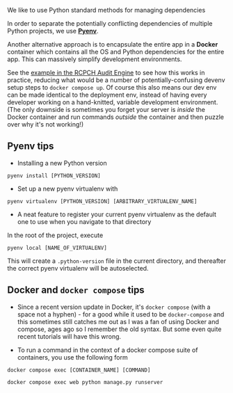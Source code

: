 We like to use Python standard methods for managing dependencies

In order to separate the potentially conflicting dependencies of multiple Python projects, we use [**Pyenv**]().

Another alternative approach is to encapsulate the entire app in a **Docker** container which contains all the OS and Python dependencies for the entire app. This can massively simplify development environments.

See the [example in the RCPCH Audit Engine](https://github.com/rcpch/rcpch-audit-engine/blob/live/docker-compose.yml) to see how this works in practice, reducing what would be a number of potentially-confusing devenv setup steps to `docker compose up`. Of course this also means our dev env can be made identical to the deployment env, instead of having every developer working on a hand-knitted, variable development environment. (The only downside is sometimes you forget your server is *inside* the Docker container and run commands *outside* the container and then puzzle over why it's not working!)

## Pyenv tips

* Installing a new Python version
```shell
pyenv install [PYTHON_VERSION]
```

* Set up a new pyenv virtualenv with 
```shell
pyenv virtualenv [PYTHON_VERSION] [ARBITRARY_VIRTUALENV_NAME]
```

* A neat feature to register your current pyenv virtualenv as the default one to use when you navigate to that directory

In the root of the project, execute

```shell
pyenv local [NAME_OF_VIRTUALENV]
```

This will create a `.python-version` file in the current directory, and thereafter the correct pyenv virtualenv will be autoselected.

## Docker and `docker compose` tips

* Since a recent version update in Docker, it's `docker compose` (with a space not a hyphen) - for a good while it used to be `docker-compose` and this sometimes still catches me out as I was a fan of using Docker and compose, ages ago so I remember the old syntax. But some even quite recent tutorials will have this wrong.

* To run a command in the context of a docker compose suite of containers, you use the following form

```shell
docker compose exec [CONTAINER_NAME] [COMMAND]
```

```shell title="example"
docker compose exec web python manage.py runserver
```

